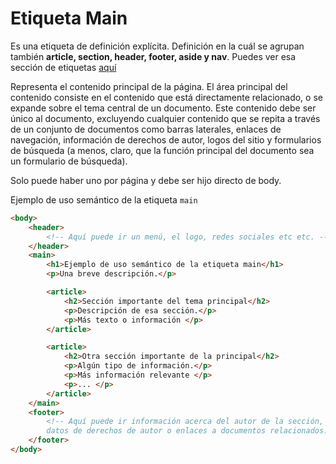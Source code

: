 # Etiqueta Main

Es una etiqueta de definición explícita. Definición en la cuál se agrupan también **article, section, header, footer, aside y nav**. Puedes ver esa sección de etiquetas [aquí](h_header-y-footer.md)

Representa el contenido principal de la página. El área principal del contenido consiste en el contenido que está directamente relacionado, o se expande sobre el tema central de un documento. Este contenido debe ser único al documento, excluyendo cualquier contenido que se repita a través de un conjunto de documentos como barras laterales, enlaces de navegación, información de derechos de autor, logos del sitio y formularios de búsqueda (a menos, claro, que la función principal del documento sea un formulario de búsqueda).

Solo puede haber uno por página y debe ser hijo directo de body.

Ejemplo de uso semántico de la etiqueta `main`

```html
<body>
    <header>
        <!-- Aquí puede ir un menú, el logo, redes sociales etc etc. -->
    </header>
    <main>
        <h1>Ejemplo de uso semántico de la etiqueta main</h1>
        <p>Una breve descripción.</p>

        <article>
            <h2>Sección importante del tema principal</h2>
            <p>Descripción de esa sección.</p>
            <p>Más texto o información </p>
        </article>

        <article>
            <h2>Otra sección importante de la principal</h2>
            <p>Algún tipo de información.</p>
            <p>Más información relevante </p>
            <p>... </p>
        </article>
    </main>
    <footer>
        <!-- Aquí puede ir información acerca del autor de la sección, 
        datos de derechos de autor o enlaces a documentos relacionados. -->
    </footer>
</body>
```
